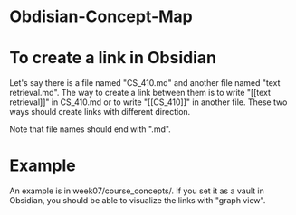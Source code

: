 # Obdisian-Concept-Map

# To create a link in Obsidian

Let's say there is a file named "CS_410.md" and another file named "text retrieval.md". The way to create a link between them is to write "[[text retrieval]]" in CS_410.md or to write "[[CS_410]]" in another file. These two ways should create links with different direction.

Note that file names should end with ".md".


# Example

An example is in week07/course_concepts/. If you set it as a vault in Obsidian, you should be able to visualize the links with "graph view".
